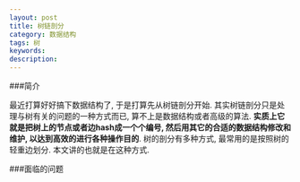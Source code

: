 ```yaml
---
layout: post
title: 树链剖分
category: 数据结构
tags: 树
keywords: 
description: 
---
```


###简介



最近打算好好搞下数据结构了, 于是打算先从树链剖分开始. 其实树链剖分只是处理与树有关的问题的一种方式而已, 算不上是数据结构或者高级的算法. **实质上它就是把树上的节点或者边hash成一个个编号, 然后用其它的合适的数据结构修改和维护, 以达到高效的进行各种操作目的**. 树的剖分有多种方式, 最常用的是按照树的轻重边划分. 本文讲的也就是在这种方式.

###面临的问题
